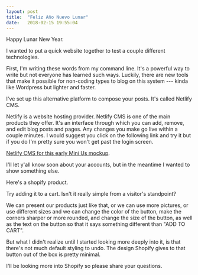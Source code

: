 ```yaml
---
layout: post
title:  "Feliz Año Nuevo Lunar"
date:   2018-02-15 19:55:04
---
```


Happy Lunar New Year.

I wanted to put a quick website together to test a couple different technologies.

First, I'm writing these words from my command line. It's a powerful way to write but not everyone has learned such ways. Luckily, there are new tools that make it possible for non-coding types to blog on this system --- kinda like Wordpress but lighter and faster.

I've set up this alternative platform to compose your posts. It's called Netlify CMS.

Netlify is a website hosting provider. Netlify CMS is one of the main products they offer. It's an interface through which you can add, remove, and edit blog posts and pages. Any changes you make go live within a couple minutes. I would suggest you click on the following link and try it but if you do I'm pretty sure you won't get past the login screen.

[Netlify CMS for this early Mini Us mockup](https://keen-wiles-aa7309.netlify.com/admin).

I'll let y'all know soon about your accounts, but in the meantime I wanted to show something else.

Here's a shopify product.

Try adding it to a cart. Isn't it really simple from a visitor's standpoint?

<div id='product-component-2dd3c8704e6'></div>

<script type="text/javascript">
/*<![CDATA[*/

(function () {
  var scriptURL = 'https://sdks.shopifycdn.com/buy-button/latest/buy-button-storefront.min.js';
  if (window.ShopifyBuy) {
    if (window.ShopifyBuy.UI) {
      ShopifyBuyInit();
    } else {
      loadScript();
    }
  } else {
    loadScript();
  }

  function loadScript() {
    var script = document.createElement('script');
    script.async = true;
    script.src = scriptURL;
    (document.getElementsByTagName('head')[0] || document.getElementsByTagName('body')[0]).appendChild(script);
    script.onload = ShopifyBuyInit;
  }

  function ShopifyBuyInit() {
    var client = ShopifyBuy.buildClient({
      domain: 'haris-mahmood.myshopify.com',
      apiKey: 'a4e6808b1c4afa490c5b7459f7758347',
      appId: '15',
    });

    ShopifyBuy.UI.onReady(client).then(function (ui) {
      ui.createComponent('product', {
        id: [9017131142],
        node: document.getElementById('product-component-2dd3c8704e6'),
        moneyFormat: '%24%24%24%7B%7Bamount%7D%7D',
        options: {
  "product": {
    "variantId": "all",
    "contents": {
      "variantTitle": false,
      "description": false,
      "buttonWithQuantity": false,
      "quantity": false
    },
    "styles": {
      "product": {
        "@media (min-width: 601px)": {
          "max-width": "calc(25% - 20px)",
          "margin-left": "20px",
          "margin-bottom": "50px"
        }
      }
    }
  },
  "cart": {
    "contents": {
      "button": true
    },
    "styles": {
      "footer": {
        "background-color": "#ffffff"
      }
    }
  },
  "modalProduct": {
    "contents": {
      "variantTitle": false,
      "buttonWithQuantity": false,
      "quantity": false
    },
    "styles": {
      "product": {
        "@media (min-width: 601px)": {
          "max-width": "100%",
          "margin-left": "0px",
          "margin-bottom": "0px"
        }
      }
    }
  },
  "productSet": {
    "styles": {
      "products": {
        "@media (min-width: 601px)": {
          "margin-left": "-20px"
        }
      }
    }
  }
}
      });
    });
  }
})();
/*]]>*/
</script>

We can present our products just like that, or we can use more pictures, or use different sizes and we can change the color of the button, make the corners sharper or more rounded, and change the size of the button, as well as the text on the button so that it says something different than "ADD TO CART".

But what I didn't realize until I started looking more deeply into it, is that there's not much default styling to undo. The design Shopify gives to that button out of the box is pretty minimal.

I'll be looking more into Shopify so please share your questions.
